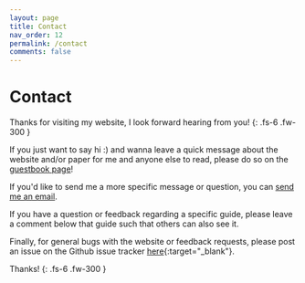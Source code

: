 ```yaml
---
layout: page
title: Contact
nav_order: 12
permalink: /contact
comments: false
---
```


# Contact
Thanks for visiting my website, I look forward hearing from you!
{: .fs-6 .fw-300 }

If you just want to say hi :) and wanna leave a quick message about the website and/or paper for me and anyone else to read, please do so on the [guestbook page](/guestbook)!

If you'd like to send me a more specific message or question, you can [send me an email](mailto:j.w.jolles@gmail.com).

If you have a question or feedback regarding a specific guide, please leave a comment below that guide such that others can also see it.

Finally, for general bugs with the website or feedback requests, please post an issue on the Github issue tracker [here](https://github.com/jollejolles/pirecorder/issues){:target="_blank"}.

Thanks!
{: .fs-6 .fw-300 }

